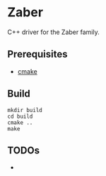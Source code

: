 # Zaber
C++ driver for the Zaber family. 

## Prerequisites
* [cmake](https://cmake.org/)

## Build
```
mkdir build
cd build
cmake ..
make
```
## TODOs ##
* 

